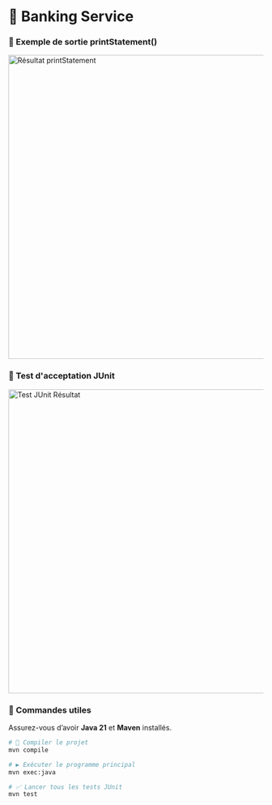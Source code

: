 <h1>🏦 Banking Service</h1>

<h3>🧾 Exemple de sortie <strong>printStatement()</strong></h3>
<img width="600px" src="https://github.com/user-attachments/assets/71d2f883-2670-45a0-b482-0ff5b40ce011" alt="Résultat printStatement" />

<h3>🧪 Test d'acceptation <strong>JUnit</strong></h3>
<img width="600px" src="https://github.com/user-attachments/assets/7520feae-89cf-4b33-8045-f2e2cf430b0f" alt="Test JUnit Résultat" />

<h3>🚀 Commandes utiles</h3>

<p>Assurez-vous d’avoir <strong>Java 21</strong> et <strong>Maven</strong> installés.</p>

```bash
# 🔧 Compiler le projet
mvn compile

# ▶️ Exécuter le programme principal
mvn exec:java

# ✅ Lancer tous les tests JUnit
mvn test
